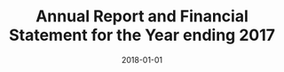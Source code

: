 ---
layout: post
title:  "Annual Report and Financial Statement for the Year ending 2017"
date:   2018-01-01
file_url: "/files/resources/annual-reports/PEBAnnualreport2017.pdf"
---